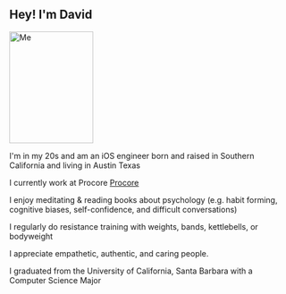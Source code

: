 ## Hey! I'm David

<img src="https://user-images.githubusercontent.com/2476329/67257573-843aac00-f441-11e9-86d0-269ab740bc99.jpeg" alt="Me" width="150" height="200">

I'm in my 20s and am an iOS engineer born and raised in Southern California and living in Austin Texas

I currently work at Procore [Procore](https://www.glassdoor.com/Reviews/Procore-Technologies-Reviews-E691343.htm)

I enjoy meditating & reading books about psychology (e.g. habit forming, cognitive biases, self-confidence, and difficult conversations)

I regularly do resistance training with weights, bands, kettlebells, or bodyweight

I appreciate empathetic, authentic, and caring people.

I graduated from the University of California, Santa Barbara with a Computer Science Major
